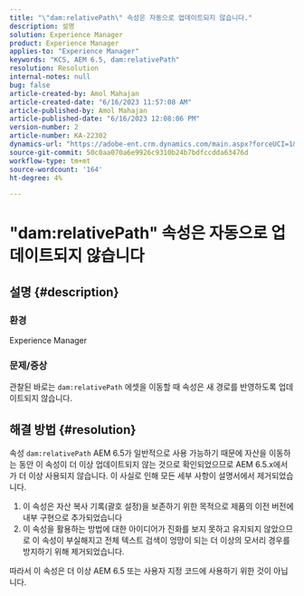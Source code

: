 ```yaml
---
title: "\"dam:relativePath\" 속성은 자동으로 업데이트되지 않습니다."
description: 설명
solution: Experience Manager
product: Experience Manager
applies-to: "Experience Manager"
keywords: "KCS, AEM 6.5, dam:relativePath"
resolution: Resolution
internal-notes: null
bug: false
article-created-by: Amol Mahajan
article-created-date: "6/16/2023 11:57:08 AM"
article-published-by: Amol Mahajan
article-published-date: "6/16/2023 12:08:06 PM"
version-number: 2
article-number: KA-22302
dynamics-url: "https://adobe-ent.crm.dynamics.com/main.aspx?forceUCI=1&pagetype=entityrecord&etn=knowledgearticle&id=71837fe5-3c0c-ee11-8f6e-6045bd006704"
source-git-commit: 50c0aa070a6e9926c9310b24b7bdfccdda63476d
workflow-type: tm+mt
source-wordcount: '164'
ht-degree: 4%

---
```


# &quot;dam:relativePath&quot; 속성은 자동으로 업데이트되지 않습니다

## 설명 {#description}


### <b>환경</b>

Experience Manager



### <b>문제/증상</b>

관찰된 바로는 `dam:relativePath` 에셋을 이동할 때 속성은 새 경로를 반영하도록 업데이트되지 않습니다.


## 해결 방법 {#resolution}


속성 `dam:relativePath` AEM 6.5가 일반적으로 사용 가능하기 때문에 자산을 이동하는 동안 이 속성이 더 이상 업데이트되지 않는 것으로 확인되었으므로 AEM 6.5.x에서 가 더 이상 사용되지 않습니다. 이 사실로 인해 모든 세부 사항이 설명서에서 제거되었습니다.



1. 이 속성은 자산 복사 기록(괄호 설정)을 보존하기 위한 목적으로 제품의 이전 버전에 내부 구현으로 추가되었습니다
2. 이 속성을 활용하는 방법에 대한 아이디어가 진화를 보지 못하고 유지되지 않았으므로 이 속성이 부실해지고 전체 텍스트 검색이 엉망이 되는 더 이상의 모서리 경우를 방지하기 위해 제거되었습니다.


따라서 이 속성은 더 이상 AEM 6.5 또는 사용자 지정 코드에 사용하기 위한 것이 아닙니다.
